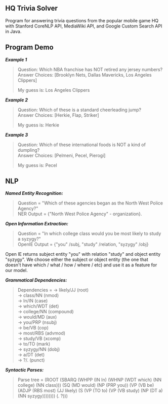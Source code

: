 ## HQ Trivia Solver
Program for answering trivia questions from the popular mobile game HQ with Stanford CoreNLP API, MediaWiki API, and Google Custom Search API in Java.

## Program Demo
***Example 1***  
>Question: Which NBA franchise has NOT retired any jersey numbers?  
>Answer Choices: [Brooklyn Nets, Dallas Mavericks, Los Angeles Clippers]  
>  
>My guess is: Los Angeles Clippers  

***Example 2***  
>Question: Which of these is a standard cheerleading jump?  
>Answer Choices: [Herkie, Flap, Striker]  
>  
>My guess is: Herkie  

***Example 3***  
>Question: Which of these international foods is NOT a kind of dumpling?  
>Answer Choices: [Pelmeni, Pecel, Pierogi]  
>  
>My guess is: Pecel  
  
## NLP
***Named Entity Recognition:***  
>Question = "Which of these agencies began as the North West Police Agency?"  
>NER Output = {"North West Police Agency" - organization}.  

***Open Information Extraction:***   
>Question = "In which college class would you be most likely to study a syzygy?"  
>OpenIE Output = {"you" /subj, "study" /relation, "syzygy" /obj}  

Open IE returns subject entity "you" with relation "study" and object entity "syzygy". We choose either the subject or object entity (the one that doesn't have which / what / how / where / etc) and use it as a feature for our model.  
  
***Grammatical Dependencies:***  
>Dependencies = -> likely/JJ (root)  
>  -> class/NN (nmod)  
>    -> In/IN (case)  
>    -> which/WDT (det)  
>    -> college/NN (compound)  
>  -> would/MD (aux)  
>  -> you/PRP (nsubj)  
>  -> be/VB (cop)  
>  -> most/RBS (advmod)  
>  -> study/VB (xcomp)  
>    -> to/TO (mark)  
>    -> syzygy/NN (dobj)  
>      -> a/DT (det)  
>  -> ?/. (punct)  

***Syntactic Parses:***  
>Parse tree = (ROOT (SBARQ (WHPP (IN In) (WHNP (WDT which) (NN college) (NN class))) (SQ (MD would) (NP (PRP you)) (VP (VB be) (ADJP (RBS most) (JJ likely) (S (VP (TO to) (VP (VB study) (NP (DT a) (NN syzygy)))))))) (. ?)))

